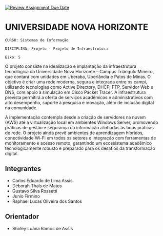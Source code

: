 [![Review Assignment Due Date](https://classroom.github.com/assets/deadline-readme-button-22041afd0340ce965d47ae6ef1cefeee28c7c493a6346c4f15d667ab976d596c.svg)](https://classroom.github.com/a/3UmC-h03)
# UNIVERSIDADE NOVA HORIZONTE

`CURSO: Sistemas de Informação`

`DISCIPLINA: Projeto - Projeto de Infraestrutura`

`Eixo: 5`

O projeto consiste na idealização e implantação da infraestrutura tecnológica da Universidade Nova Horizonte – Campus Triângulo Mineiro, que contará com unidades em Uberaba, Uberlândia e Patos de Minas. O objetivo é criar uma rede moderna, segura e integrada entre os campi, utilizando tecnologias como Active Directory, DHCP, FTP, Servidor Web e DNS, com apoio à simulação em Cisco Packet Tracer. A infraestrutura prevista permitirá a oferta de serviços acadêmicos e administrativos com alto desempenho, suporte à pesquisa e inovação, além de inclusão digital na comunidade.

A implementação contempla desde a criação de servidores na nuvem (AWS) até a virtualização local em ambientes Windows Server, promovendo práticas de gestão e segurança da informação alinhadas às boas práticas de rede. O projeto ainda prevê ambientes de aprendizagem híbridos, conectividade Wi-Fi em todos os setores e integração com ferramentas de monitoramento e acesso remoto, garantindo um ecossistema acadêmico tecnologicamente robusto e preparado para os desafios da transformação digital.
## Integrantes

* Carlos Eduardo de Lima Assis
* Déborah Thaís de Matos
* Gustavo Silva Rossetti
* Junio Firmino
* Raphael Lucas Oliveira dos Santos

## Orientador

* Shirley Luana Ramos de Assis



